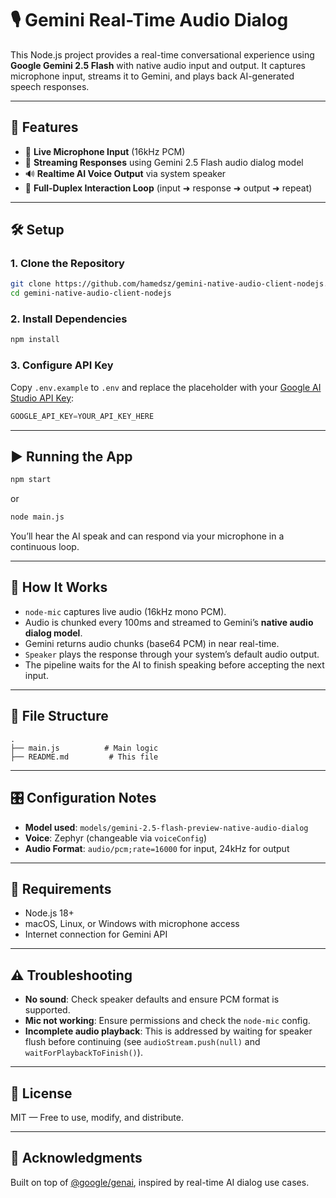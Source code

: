 # 🎙️ Gemini Real-Time Audio Dialog

This Node.js project provides a real-time conversational experience using **Google Gemini 2.5 Flash** with native audio input and output. It captures microphone input, streams it to Gemini, and plays back AI-generated speech responses.

---

## 🚀 Features

* 🎤 **Live Microphone Input** (16kHz PCM)
* 🧠 **Streaming Responses** using Gemini 2.5 Flash audio dialog model
* 🔊 **Realtime AI Voice Output** via system speaker
* 🔁 **Full-Duplex Interaction Loop** (input ➜ response ➜ output ➜ repeat)

---

## 🛠️ Setup

### 1. Clone the Repository

```bash
git clone https://github.com/hamedsz/gemini-native-audio-client-nodejs.git
cd gemini-native-audio-client-nodejs
```

### 2. Install Dependencies

```bash
npm install
```

### 3. Configure API Key

Copy `.env.example` to `.env` and replace the placeholder with your [Google AI Studio API Key](https://aistudio.google.com/apikey):

```js
GOOGLE_API_KEY=YOUR_API_KEY_HERE
```

---

## ▶️ Running the App

```bash
npm start
```
or 
```bash
node main.js
```

You’ll hear the AI speak and can respond via your microphone in a continuous loop.

---

## 🧩 How It Works

* `node-mic` captures live audio (16kHz mono PCM).
* Audio is chunked every 100ms and streamed to Gemini’s **native audio dialog model**.
* Gemini returns audio chunks (base64 PCM) in near real-time.
* `Speaker` plays the response through your system’s default audio output.
* The pipeline waits for the AI to finish speaking before accepting the next input.

---

## 📁 File Structure

```
.
├── main.js          # Main logic
├── README.md         # This file
```

---

## 🎛️ Configuration Notes

* **Model used**: `models/gemini-2.5-flash-preview-native-audio-dialog`
* **Voice**: Zephyr (changeable via `voiceConfig`)
* **Audio Format**: `audio/pcm;rate=16000` for input, 24kHz for output

---

## 🧠 Requirements

* Node.js 18+
* macOS, Linux, or Windows with microphone access
* Internet connection for Gemini API

---

## ⚠️ Troubleshooting

* **No sound**: Check speaker defaults and ensure PCM format is supported.
* **Mic not working**: Ensure permissions and check the `node-mic` config.
* **Incomplete audio playback**: This is addressed by waiting for speaker flush before continuing (see `audioStream.push(null)` and `waitForPlaybackToFinish()`).

---

## 📜 License

MIT — Free to use, modify, and distribute.

---

## 🙏 Acknowledgments

Built on top of [@google/genai](https://www.npmjs.com/package/@google/genai), inspired by real-time AI dialog use cases.